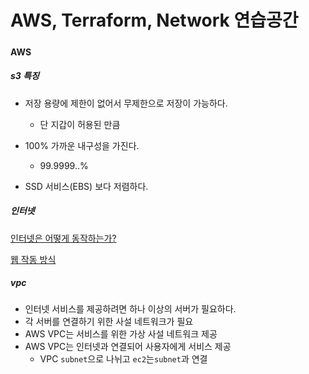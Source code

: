 # AWS, Terraform, Network 연습공간

#####  

#### AWS



##### s3 특징

- 저장 용량에 제한이 없어서 무제한으로 저장이 가능하다.
  - 단 지갑이 허용된 만큼

- 100% 가까운 내구성을 가진다.
  - 99.9999..%
- SSD 서비스(EBS) 보다 저렴하다.



##### 인터넷

[인터넷은 어떻게 동작하는가?](https://developer.mozilla.org/ko/docs/Learn/Common_questions/How_does_the_Internet_work)

[웹 작동 방식](https://developer.mozilla.org/en-US/docs/Learn/Getting_started_with_the_web/How_the_Web_works)



##### vpc

- 인터넷 서비스를 제공하려면 하나 이상의 서버가 필요하다.
- 각 서버를 연결하기 위한 사설 네트워크가 필요
- AWS VPC는 서비스를 위한 가상 사설 네트워크 제공
- AWS VPC는 인터넷과 연결되어 사용자에게 서비스 제공
  - VPC `subnet`으로 나뉘고 `ec2`는`subnet`과 연결

